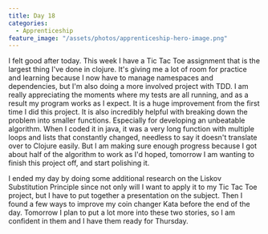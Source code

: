 ```yaml
---
title: Day 18
categories:
  - Apprenticeship
feature_image: "/assets/photos/apprenticeship-hero-image.png"
---
```


I felt good after today. This week I have a Tic Tac Toe assignment that is the largest thing I've done in clojure.
It's giving me a lot of room for practice and learning because I now have to manage namespaces and dependencies,
but I'm also doing a more involved project with TDD. I am really appreciating the moments where my tests are
all running, and as a result my program works as I expect. It is a huge improvement from the first time
I did this project. It is also incredibly helpful with breaking down the problem into smaller functions. Especially
for developing an unbeatable algorithm. When I coded it in java, it was a very long function with multiple loops and
lists that constantly changed, needless to say it doesn't translate over to Clojure easily. But I am making sure
enough progress because I got about half of the algorithm to work as I'd hoped, tomorrow I am wanting to finish
this project off, and start polishing it.

I ended my day by doing some additional research on the Liskov Substitution Principle since not only will I want
to apply it to my Tic Tac Toe project, but I have to put together a presentation on the subject. Then I found a few
ways to improve my coin changer Kata before the end of the day. Tomorrow I plan to put a lot more into these two
stories, so I am confident in them and I have them ready for Thursday.
  